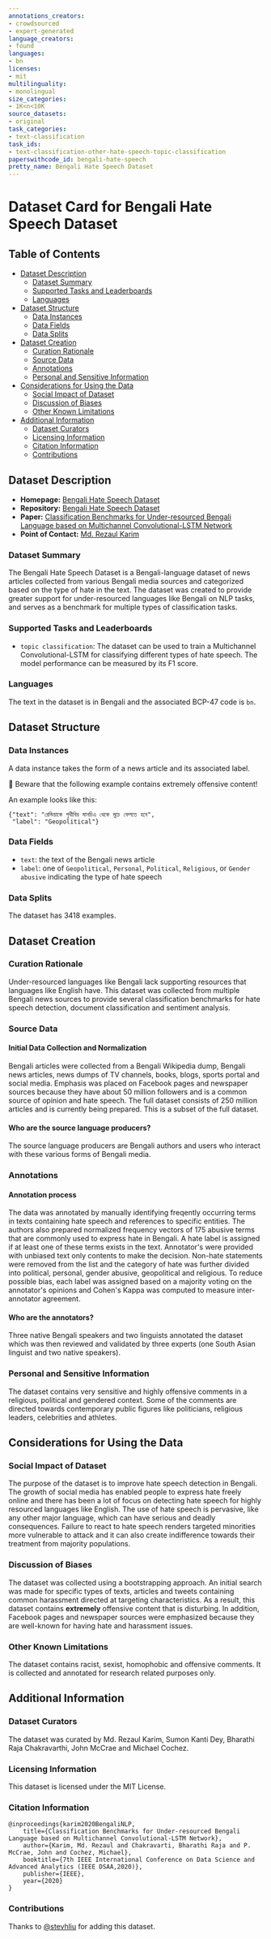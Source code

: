 ```yaml
---
annotations_creators:
- crowdsourced
- expert-generated
language_creators:
- found
languages:
- bn
licenses:
- mit
multilinguality:
- monolingual
size_categories:
- 1K<n<10K
source_datasets:
- original
task_categories:
- text-classification
task_ids:
- text-classification-other-hate-speech-topic-classification
paperswithcode_id: bengali-hate-speech
pretty_name: Bengali Hate Speech Dataset
---
```


# Dataset Card for Bengali Hate Speech Dataset

## Table of Contents
- [Dataset Description](#dataset-description)
  - [Dataset Summary](#dataset-summary)
  - [Supported Tasks and Leaderboards](#supported-tasks-and-leaderboards)
  - [Languages](#languages)
- [Dataset Structure](#dataset-structure)
  - [Data Instances](#data-instances)
  - [Data Fields](#data-fields)
  - [Data Splits](#data-splits)
- [Dataset Creation](#dataset-creation)
  - [Curation Rationale](#curation-rationale)
  - [Source Data](#source-data)
  - [Annotations](#annotations)
  - [Personal and Sensitive Information](#personal-and-sensitive-information)
- [Considerations for Using the Data](#considerations-for-using-the-data)
  - [Social Impact of Dataset](#social-impact-of-dataset)
  - [Discussion of Biases](#discussion-of-biases)
  - [Other Known Limitations](#other-known-limitations)
- [Additional Information](#additional-information)
  - [Dataset Curators](#dataset-curators)
  - [Licensing Information](#licensing-information)
  - [Citation Information](#citation-information)
  - [Contributions](#contributions)

## Dataset Description

- **Homepage:** [Bengali Hate Speech Dataset](https://github.com/rezacsedu/Bengali-Hate-Speech-Dataset)
- **Repository:** [Bengali Hate Speech Dataset](https://github.com/rezacsedu/Bengali-Hate-Speech-Dataset)
- **Paper:** [Classification Benchmarks for Under-resourced Bengali Language based on Multichannel Convolutional-LSTM Network](https://arxiv.org/abs/2004.07807)
- **Point of Contact:** [Md. Rezaul Karim](rezaul.karim.fit@gmail.com)

### Dataset Summary

The Bengali Hate Speech Dataset is a Bengali-language dataset of news articles collected from various Bengali media sources and categorized based on the type of hate in the text. The dataset was created to provide greater support for under-resourced languages like Bengali on NLP tasks, and serves as a benchmark for multiple types of classification tasks. 

### Supported Tasks and Leaderboards

* `topic classification`: The dataset can be used to train a Multichannel Convolutional-LSTM for classifying different types of hate speech. The model performance can be measured by its F1 score.

### Languages

The text in the dataset is in Bengali and the associated BCP-47 code is `bn`.

## Dataset Structure

### Data Instances

A data instance takes the form of a news article and its associated label. 

🚨 Beware that the following example contains extremely offensive content! 

An example looks like this:

```
{"text": "রেন্ডিয়াকে পৃথীবির মানচিএ থেকে মুচে ফেলতে হবে",
 "label": "Geopolitical"}
```

### Data Fields

* `text`: the text of the Bengali news article
* `label`: one of `Geopolitical`, `Personal`, `Political`, `Religious`, or `Gender abusive` indicating the type of hate speech

### Data Splits

The dataset has 3418 examples. 

## Dataset Creation

### Curation Rationale

Under-resourced languages like Bengali lack supporting resources that languages like English have. This dataset was collected from multiple Bengali news sources to provide several classification benchmarks for hate speech detection, document classification and sentiment analysis. 

### Source Data

#### Initial Data Collection and Normalization

Bengali articles were collected from a Bengali Wikipedia dump, Bengali news articles, news dumps of TV channels, books, blogs, sports portal and social media. Emphasis was placed on Facebook pages and newspaper sources because they have about 50 million followers and is a common source of opinion and hate speech. The full dataset consists of 250 million articles and is currently being prepared. This is a subset of the full dataset.

#### Who are the source language producers?

The source language producers are Bengali authors and users who interact with these various forms of Bengali media.

### Annotations

#### Annotation process

The data was annotated by manually identifying freqently occurring terms in texts containing hate speech and references to specific entities. The authors also prepared normalized frequency vectors of 175 abusive terms that are commonly used to express hate in Bengali. A hate label is assigned if at least one of these terms exists in the text. Annotator's were provided with unbiased text only contents to make the decision. Non-hate statements were removed from the list and the category of hate was further divided into political, personal, gender abusive, geopolitical and religious. To reduce possible bias, each label was assigned based on a majority voting on the annotator's opinions and Cohen's Kappa was computed to measure inter-annotator agreement.

#### Who are the annotators?

Three native Bengali speakers and two linguists annotated the dataset which was then reviewed and validated by three experts (one South Asian linguist and two native speakers). 

### Personal and Sensitive Information

The dataset contains very sensitive and highly offensive comments in a religious, political and gendered context. Some of the comments are directed towards contemporary public figures like politicians, religious leaders, celebrities and athletes.

## Considerations for Using the Data

### Social Impact of Dataset

The purpose of the dataset is to improve hate speech detection in Bengali. The growth of social media has enabled people to express hate freely online and there has been a lot of focus on detecting hate speech for highly resourced languages like English. The use of hate speech is pervasive, like any other major language, which can have serious and deadly consequences. Failure to react to hate speech renders targeted minorities more vulnerable to attack and it can also create indifference towards their treatment from majority populations. 

### Discussion of Biases

The dataset was collected using a bootstrapping approach. An initial search was made for specific types of texts, articles and tweets containing common harassment directed at targeting characteristics. As a result, this dataset contains **extremely** offensive content that is disturbing. In addition, Facebook pages and newspaper sources were emphasized because they are well-known for having hate and harassment issues.

### Other Known Limitations

The dataset contains racist, sexist, homophobic and offensive comments. It is collected and annotated for research related purposes only.

## Additional Information

### Dataset Curators

The dataset was curated by Md. Rezaul Karim, Sumon Kanti Dey, Bharathi Raja Chakravarthi, John McCrae and Michael Cochez.

### Licensing Information

This dataset is licensed under the MIT License.

### Citation Information

```
@inproceedings{karim2020BengaliNLP,
    title={Classification Benchmarks for Under-resourced Bengali Language based on Multichannel Convolutional-LSTM Network},
    author={Karim, Md. Rezaul and Chakravarti, Bharathi Raja and P. McCrae, John and Cochez, Michael},
    booktitle={7th IEEE International Conference on Data Science and Advanced Analytics (IEEE DSAA,2020)},
    publisher={IEEE},
    year={2020}
}
```

### Contributions

Thanks to [@stevhliu](https://github.com/stevhliu) for adding this dataset.
